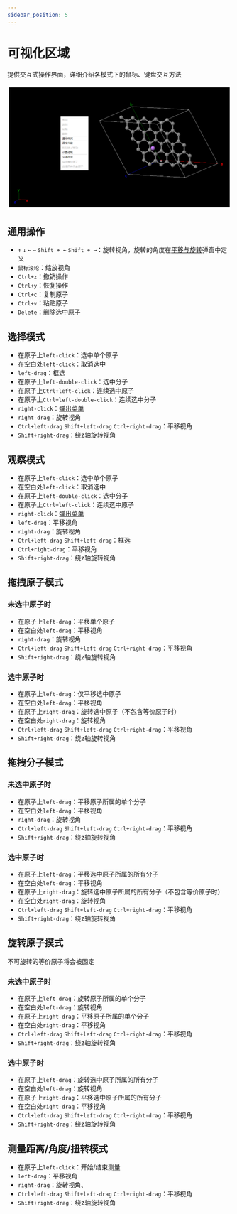 ```yaml
---
sidebar_position: 5
---
```


# 可视化区域

提供交互式操作界面，详细介绍各模式下的鼠标、键盘交互方法

![visual](./nested/qstudio_visualization.png)
## 通用操作
- `↑` `↓` `←` `→` `Shift + ←` `Shift + →`：旋转视角，旋转的角度在[平移与旋转](./%E5%B7%A5%E5%85%B7/qstudio_manual_translate_and_rotate.md)弹窗中定义
- `鼠标滚轮`：缩放视角
- `Ctrl+z`：撤销操作
- `Ctrl+y`：恢复操作
- `Ctrl+c`：复制原子
- `Ctrl+v`：粘贴原子
- `Delete`：删除选中原子

## 选择模式

- 在原子上`left-click`：选中单个原子
- 在空白处`left-click`：取消选中
- `left-drag`：框选
- 在原子上`left-double-click`：选中分子
- 在原子上`Ctrl+left-click`：连续选中原子
- 在原子上`Ctrl+left-double-click`：连续选中分子
- `right-click`：[弹出菜单](./qstudio_popupmenu.md)
- `right-drag`：旋转视角
- `Ctrl+left-drag` `Shift+left-drag` `Ctrl+right-drag`：平移视角
- `Shift+right-drag`：绕z轴旋转视角

## 观察模式

- 在原子上`left-click`：选中单个原子
- 在空白处`left-click`：取消选中
- 在原子上`left-double-click`：选中分子
- 在原子上`Ctrl+left-click`：连续选中原子
- `right-click`：[弹出菜单](./qstudio_popupmenu.md)
- `left-drag`：平移视角
- `right-drag`：旋转视角
- `Ctrl+left-drag` `Shift+left-drag`：框选
- `Ctrl+right-drag`：平移视角
- `Shift+right-drag`：绕z轴旋转视角

## 拖拽原子模式
### 未选中原子时
- 在原子上`left-drag`：平移单个原子
- 在空白处`left-drag`：平移视角
- `right-drag`：旋转视角
- `Ctrl+left-drag` `Shift+left-drag` `Ctrl+right-drag`：平移视角
- `Shift+right-drag`：绕z轴旋转视角
  
### 选中原子时
- 在原子上`left-drag`：仅平移选中原子
- 在空白处`left-drag`：平移视角
- 在原子上`right-drag`：旋转选中原子（不包含等价原子时）
- 在空白处`right-drag`：旋转视角
- `Ctrl+left-drag` `Shift+left-drag` `Ctrl+right-drag`：平移视角
- `Shift+right-drag`：绕z轴旋转视角

## 拖拽分子模式
### 未选中原子时
- 在原子上`left-drag`：平移原子所属的单个分子
- 在空白处`left-drag`：平移视角
- `right-drag`：旋转视角
- `Ctrl+left-drag` `Shift+left-drag` `Ctrl+right-drag`：平移视角
- `Shift+right-drag`：绕z轴旋转视角

### 选中原子时
- 在原子上`left-drag`：平移选中原子所属的所有分子
- 在空白处`left-drag`：平移视角
- 在原子上`right-drag`：旋转选中原子所属的所有分子（不包含等价原子时）
- 在空白处`right-drag`：旋转视角
- `Ctrl+left-drag` `Shift+left-drag` `Ctrl+right-drag`：平移视角
- `Shift+right-drag`：绕z轴旋转视角

## 旋转原子摸式
不可旋转的等价原子将会被固定
### 未选中原子时
- 在原子上`left-drag`：旋转原子所属的单个分子
- 在空白处`left-drag`：旋转视角
- 在原子上`right-drag`：平移原子所属的单个分子
- 在空白处`right-drag`：平移视角
- `Ctrl+left-drag` `Shift+left-drag` `Ctrl+right-drag`：平移视角
- `Shift+right-drag`：绕z轴旋转视角

### 选中原子时
- 在原子上`left-drag`：旋转选中原子所属的所有分子
- 在空白处`left-drag`：旋转视角
- 在原子上`right-drag`：平移选中原子所属的所有分子
- 在空白处`right-drag`：平移视角
- `Ctrl+left-drag` `Shift+left-drag` `Ctrl+right-drag`：平移视角
- `Shift+right-drag`：绕z轴旋转视角

<!-- ## 绘制原子模式
- 在原子上`left-click`：修改元素为所选元素
- 在原子上`left-drag`：绘制新原子，元素为所选元素
- 在空白处`left-drag`：平移视角
- `right-drag`：旋转视角
- `Ctrl+left-drag` `Shift+left-drag` `Ctrl+right-drag`：平移视角
- `Shift+right-drag`：绕z轴旋转视角 -->

## 测量距离/角度/扭转模式
- 在原子上`left-click`：开始/结束测量
- `left-drag`：平移视角
- `right-drag`：旋转视角、
- `Ctrl+left-drag` `Shift+left-drag` `Ctrl+right-drag`：平移视角
- `Shift+right-drag`：绕z轴旋转视角